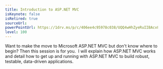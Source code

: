```yaml
---
title: Introduction to ASP.NET MVC
isKeynote: false
isRetired: true
sourceUrl:
powerPointUrl: https://1drv.ms/p/c/406ee4c95978c038/UQQ4wHhZyeRuIIBAcv8AAAAAAG33sIaUSADW0PQ
level: 100
---
```

Want to make the move to Microsoft ASP.NET MVC but don't know where to begin? Then this session is for you.  I will explain how ASP.NET MVC works and detail how to get up and running with ASP.NET MVC to build robust, testable, data-driven applications.